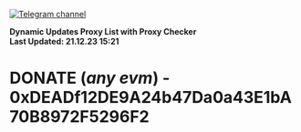 [![Telegram channel](https://img.shields.io/endpoint?url=https://runkit.io/damiankrawczyk/telegram-badge/branches/master?url=https://t.me/n4z4v0d)](https://t.me/n4z4v0d) 

**Dynamic Updates Proxy List with Proxy Checker**  
**Last Updated: 21.12.23 15:21**

# DONATE (_any evm_) - 0xDEADf12DE9A24b47Da0a43E1bA70B8972F5296F2
